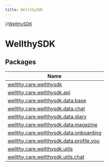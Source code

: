```yaml
---
title: WellthySDK
---
```

//[WellthySDK](index.html)



# WellthySDK



## Packages


| Name |
|---|
| [wellthy.care.wellthysdk](-wellthy-s-d-k/wellthy.care.wellthysdk/index.html) |
| [wellthy.care.wellthysdk.api](-wellthy-s-d-k/wellthy.care.wellthysdk.api/index.html) |
| [wellthy.care.wellthysdk.data.base](-wellthy-s-d-k/wellthy.care.wellthysdk.data.base/index.html) |
| [wellthy.care.wellthysdk.data.chat](-wellthy-s-d-k/wellthy.care.wellthysdk.data.chat/index.html) |
| [wellthy.care.wellthysdk.data.diary](-wellthy-s-d-k/wellthy.care.wellthysdk.data.diary/index.html) |
| [wellthy.care.wellthysdk.data.magazine](-wellthy-s-d-k/wellthy.care.wellthysdk.data.magazine/index.html) |
| [wellthy.care.wellthysdk.data.onboarding](-wellthy-s-d-k/wellthy.care.wellthysdk.data.onboarding/index.html) |
| [wellthy.care.wellthysdk.data.profile.you](-wellthy-s-d-k/wellthy.care.wellthysdk.data.profile.you/index.html) |
| [wellthy.care.wellthysdk.utils](-wellthy-s-d-k/wellthy.care.wellthysdk.utils/index.html) |
| [wellthy.care.wellthysdk.utils.chat](-wellthy-s-d-k/wellthy.care.wellthysdk.utils.chat/index.html) |


